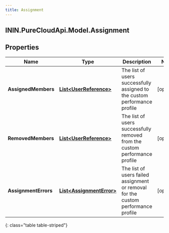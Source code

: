 ```yaml
---
title: Assignment
---
```

## ININ.PureCloudApi.Model.Assignment

## Properties

|Name | Type | Description | Notes|
|------------ | ------------- | ------------- | -------------|
| **AssignedMembers** | [**List&lt;UserReference&gt;**](UserReference.html) | The list of users successfully assigned to the custom performance profile | [optional] |
| **RemovedMembers** | [**List&lt;UserReference&gt;**](UserReference.html) | The list of users successfully removed from the custom performance profile | [optional] |
| **AssignmentErrors** | [**List&lt;AssignmentError&gt;**](AssignmentError.html) | The list of users failed assignment or removal for the custom performance profile | [optional] |
{: class="table table-striped"}


